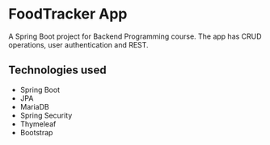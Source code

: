 # FoodTracker App

A Spring Boot project for Backend Programming course. The app has CRUD operations, user authentication and REST.

## Technologies used
* Spring Boot
* JPA
* MariaDB
* Spring Security
* Thymeleaf
* Bootstrap
